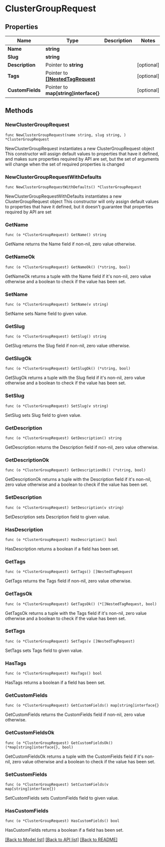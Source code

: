 # ClusterGroupRequest

## Properties

Name | Type | Description | Notes
------------ | ------------- | ------------- | -------------
**Name** | **string** |  | 
**Slug** | **string** |  | 
**Description** | Pointer to **string** |  | [optional] 
**Tags** | Pointer to [**[]NestedTagRequest**](NestedTagRequest.md) |  | [optional] 
**CustomFields** | Pointer to **map[string]interface{}** |  | [optional] 

## Methods

### NewClusterGroupRequest

`func NewClusterGroupRequest(name string, slug string, ) *ClusterGroupRequest`

NewClusterGroupRequest instantiates a new ClusterGroupRequest object
This constructor will assign default values to properties that have it defined,
and makes sure properties required by API are set, but the set of arguments
will change when the set of required properties is changed

### NewClusterGroupRequestWithDefaults

`func NewClusterGroupRequestWithDefaults() *ClusterGroupRequest`

NewClusterGroupRequestWithDefaults instantiates a new ClusterGroupRequest object
This constructor will only assign default values to properties that have it defined,
but it doesn't guarantee that properties required by API are set

### GetName

`func (o *ClusterGroupRequest) GetName() string`

GetName returns the Name field if non-nil, zero value otherwise.

### GetNameOk

`func (o *ClusterGroupRequest) GetNameOk() (*string, bool)`

GetNameOk returns a tuple with the Name field if it's non-nil, zero value otherwise
and a boolean to check if the value has been set.

### SetName

`func (o *ClusterGroupRequest) SetName(v string)`

SetName sets Name field to given value.


### GetSlug

`func (o *ClusterGroupRequest) GetSlug() string`

GetSlug returns the Slug field if non-nil, zero value otherwise.

### GetSlugOk

`func (o *ClusterGroupRequest) GetSlugOk() (*string, bool)`

GetSlugOk returns a tuple with the Slug field if it's non-nil, zero value otherwise
and a boolean to check if the value has been set.

### SetSlug

`func (o *ClusterGroupRequest) SetSlug(v string)`

SetSlug sets Slug field to given value.


### GetDescription

`func (o *ClusterGroupRequest) GetDescription() string`

GetDescription returns the Description field if non-nil, zero value otherwise.

### GetDescriptionOk

`func (o *ClusterGroupRequest) GetDescriptionOk() (*string, bool)`

GetDescriptionOk returns a tuple with the Description field if it's non-nil, zero value otherwise
and a boolean to check if the value has been set.

### SetDescription

`func (o *ClusterGroupRequest) SetDescription(v string)`

SetDescription sets Description field to given value.

### HasDescription

`func (o *ClusterGroupRequest) HasDescription() bool`

HasDescription returns a boolean if a field has been set.

### GetTags

`func (o *ClusterGroupRequest) GetTags() []NestedTagRequest`

GetTags returns the Tags field if non-nil, zero value otherwise.

### GetTagsOk

`func (o *ClusterGroupRequest) GetTagsOk() (*[]NestedTagRequest, bool)`

GetTagsOk returns a tuple with the Tags field if it's non-nil, zero value otherwise
and a boolean to check if the value has been set.

### SetTags

`func (o *ClusterGroupRequest) SetTags(v []NestedTagRequest)`

SetTags sets Tags field to given value.

### HasTags

`func (o *ClusterGroupRequest) HasTags() bool`

HasTags returns a boolean if a field has been set.

### GetCustomFields

`func (o *ClusterGroupRequest) GetCustomFields() map[string]interface{}`

GetCustomFields returns the CustomFields field if non-nil, zero value otherwise.

### GetCustomFieldsOk

`func (o *ClusterGroupRequest) GetCustomFieldsOk() (*map[string]interface{}, bool)`

GetCustomFieldsOk returns a tuple with the CustomFields field if it's non-nil, zero value otherwise
and a boolean to check if the value has been set.

### SetCustomFields

`func (o *ClusterGroupRequest) SetCustomFields(v map[string]interface{})`

SetCustomFields sets CustomFields field to given value.

### HasCustomFields

`func (o *ClusterGroupRequest) HasCustomFields() bool`

HasCustomFields returns a boolean if a field has been set.


[[Back to Model list]](../README.md#documentation-for-models) [[Back to API list]](../README.md#documentation-for-api-endpoints) [[Back to README]](../README.md)


